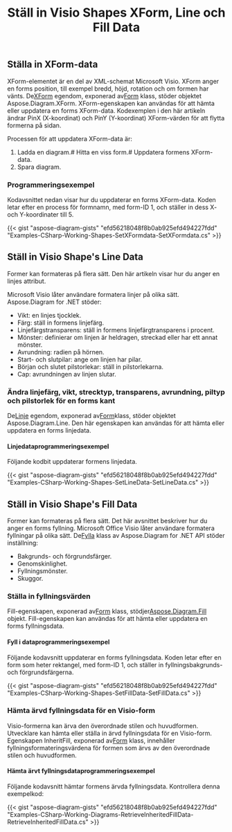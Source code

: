 ﻿---
title: Ställ in Visio Shapes XForm, Line och Fill Data
type: docs
weight: 20
url: /sv/net/set-visio-shape-s-xform-line-and-fill-data/
description: Det här avsnittet förklarar hur du ställer in formens stil inklusive dess linjedata och fyllningsdata med Aspose.Diagram.
---
## **Ställa in XForm-data**
 XForm-elementet är en del av XML-schemat Microsoft Visio. XForm anger en forms position, till exempel bredd, höjd, rotation och om formen har vänts. De[XForm](http://www.aspose.com/api/net/diagram/aspose.diagram/xform) egendom, exponerad av[Form](http://www.aspose.com/api/net/diagram/aspose.diagram/shape) klass, stöder objektet Aspose.Diagram.XForm. XForm-egenskapen kan användas för att hämta eller uppdatera en forms XForm-data. Kodexemplen i den här artikeln ändrar PinX (X-koordinat) och PinY (Y-koordinat) XForm-värden för att flytta formerna på sidan.

Processen för att uppdatera XForm-data är:

1. Ladda en diagram.# Hitta en viss form.# Uppdatera formens XForm-data.
1. Spara diagram.
### **Programmeringsexempel**
Kodavsnittet nedan visar hur du uppdaterar en forms XForm-data. Koden letar efter en process för formnamn, med form-ID 1, och ställer in dess X- och Y-koordinater till 5.

{{< gist "aspose-diagram-gists" "efd56218048f8b0ab925efd494227fdd" "Examples-CSharp-Working-Shapes-SetXFormdata-SetXFormdata.cs" >}}
## **Ställ in Visio Shape's Line Data**
Former kan formateras på flera sätt. Den här artikeln visar hur du anger en linjes attribut.

Microsoft Visio låter användare formatera linjer på olika sätt. Aspose.Diagram for .NET stöder:

- Vikt: en linjes tjocklek.
- Färg: ställ in formens linjefärg.
- Linjefärgstransparens: ställ in formens linjefärgtransparens i procent.
- Mönster: definierar om linjen är heldragen, streckad eller har ett annat mönster.
- Avrundning: radien på hörnen.
- Start- och slutpilar: ange om linjen har pilar.
- Början och slutet pilstorlekar: ställ in pilstorlekarna.
- Cap: avrundningen av linjen slutar.
### **Ändra linjefärg, vikt, strecktyp, transparens, avrundning, piltyp och pilstorlek för en forms kant**
 De[Linje](http://www.aspose.com/api/net/diagram/aspose.diagram/line) egendom, exponerad av[Form](http://www.aspose.com/api/net/diagram/aspose.diagram/shape)klass, stöder objektet Aspose.Diagram.Line. Den här egenskapen kan användas för att hämta eller uppdatera en forms linjedata.
#### **Linjedataprogrammeringsexempel**
Följande kodbit uppdaterar formens linjedata.

{{< gist "aspose-diagram-gists" "efd56218048f8b0ab925efd494227fdd" "Examples-CSharp-Working-Shapes-SetLineData-SetLineData.cs" >}}
## **Ställ in Visio Shape's Fill Data**
 Former kan formateras på flera sätt. Det här avsnittet beskriver hur du anger en forms fyllning. Microsoft Office Visio låter användare formatera fyllningar på olika sätt. De[Fylla](http://www.aspose.com/api/net/diagram/aspose.diagram/fill) klass av Aspose.Diagram for .NET API stöder inställning:

- Bakgrunds- och förgrundsfärger.
- Genomskinlighet.
- Fyllningsmönster.
- Skuggor.
### **Ställa in fyllningsvärden**
 Fill-egenskapen, exponerad av[Form](http://www.aspose.com/api/net/diagram/aspose.diagram/shape) klass, stödjer[Aspose.Diagram.Fill](http://www.aspose.com/api/net/diagram/aspose.diagram/fill) objekt. Fill-egenskapen kan användas för att hämta eller uppdatera en forms fyllningsdata.
#### **Fyll i dataprogrammeringsexempel**
Följande kodavsnitt uppdaterar en forms fyllningsdata. Koden letar efter en form som heter rektangel, med form-ID 1, och ställer in fyllningsbakgrunds- och förgrundsfärgerna.

{{< gist "aspose-diagram-gists" "efd56218048f8b0ab925efd494227fdd" "Examples-CSharp-Working-Shapes-SetFillData-SetFillData.cs" >}}
### **Hämta ärvd fyllningsdata för en Visio-form**
 Visio-formerna kan ärva den överordnade stilen och huvudformen. Utvecklare kan hämta eller ställa in ärvd fyllningsdata för en Visio-form. Egenskapen InheritFill, exponerad av[Form](http://www.aspose.com/api/net/diagram/aspose.diagram/shape) klass, innehåller fyllningsformateringsvärdena för formen som ärvs av den överordnade stilen och huvudformen.
#### **Hämta ärvt fyllningsdataprogrammeringsexempel**
Följande kodavsnitt hämtar formens ärvda fyllningsdata. Kontrollera denna exempelkod:

{{< gist "aspose-diagram-gists" "efd56218048f8b0ab925efd494227fdd" "Examples-CSharp-Working-Diagrams-RetrieveInheritedFillData-RetrieveInheritedFillData.cs" >}}
